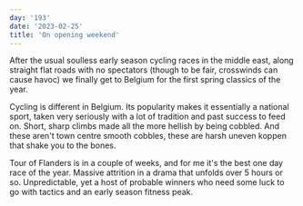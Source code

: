 ```yaml
---
day: '193'
date: '2023-02-25'
title: 'On opening weekend'
---
```


After the usual soulless early season cycling races in the middle east, along straight flat roads with no spectators (though to be fair, crosswinds can cause havoc) we finally get to Belgium for the first spring classics of the year.

Cycling is different in Belgium. Its popularity makes it essentially a national sport, taken very seriously with a lot of tradition and past success to feed on. Short, sharp climbs made all the more hellish by being cobbled. And these aren't town centre smooth cobbles, these are harsh uneven koppen that shake you to the bones.

Tour of Flanders is in a couple of weeks, and for me it's the best one day race of the year. Massive attrition in a drama that unfolds over 5 hours or so. Unpredictable, yet a host of probable winners who need some luck to go with tactics and an early season fitness peak.

